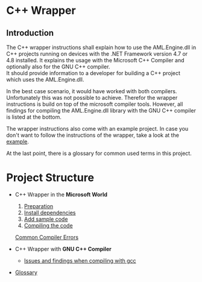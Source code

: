 # C++ Wrapper
## Introduction
The C++ wrapper instructions shall explain how to use the AML.Engine.dll in 
C++ projects running on devices with the .NET Framework version 4.7 or 4.8
 installed. It explains the usage with the Microsoft C++ Compiler and optionally
 also for the GNU C++ compiler.  
It should provide information to a developer for building a C++ project which uses the AML.Engine.dll.

In the best case scenario, it would have worked with both compilers.
Unfortunately this was not possible to achieve. Therefor the wrapper instructions is build on top of the microsoft compiler tools.
However, all findings for compiling the AML.Engine.dll library with the GNU C++ compiler is listed at the bottom.

The wrapper instructions also come with an example project. In case you don't want to follow the instructions of the wrapper, take a look at the [example](../example).

At the last point, there is a glossary for common used terms in this project.

# Project Structure

- C++ Wrapper in the **Microsoft World**
    1. [Preparation](./c++%20wrapper/1_preparation.md)
    1. [Install dependencies](./c++%20wrapper/2_download_aml_engine.md)
    1. [Add sample code](./c++%20wrapper/3_add_sample_code.md)
    1. [Compiling the code](./c++%20wrapper/4_compiling.md)
    
    [Common Compiler Errors](./c++%20wrapper/common_warnings.md)

- C++ Wrapper with **GNU C++ Compiler**
    - [Issues and findings when compiling with gcc](compiling_with_gcc.md)
    
- [Glossary](glossary.md)
